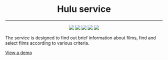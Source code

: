 <h1 align="center">Hulu service</h1>

___

<p align="center">
<img src="https://img.shields.io/npm/v/npm">
<img src="https://img.shields.io/badge/react-v17.0.1-green">
<img src="https://img.shields.io/github/issues-closed-raw/IlyasKad/react-redux-hulu">
<img src="https://img.shields.io/github/issues-pr-closed/IlyasKad/react-redux-hulu">
<img src="https://img.shields.io/github/milestones/all/IlyasKad/react-redux-hulu">
</p>

The service is designed to find out brief information about films, find and select films according to various criteria.

[View a demo](https://hulu-blond.vercel.app)
